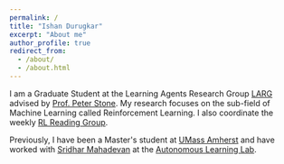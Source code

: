 ```yaml
---
permalink: /
title: "Ishan Durugkar"
excerpt: "About me"
author_profile: true
redirect_from: 
  - /about/
  - /about.html
---
```


I am a Graduate Student at the Learning Agents Research Group [LARG](https://www.cs.utexas.edu/~pstone/students.shtml) advised by [Prof. Peter Stone](https://www.cs.utexas.edu/~pstone/index.shtml). My research focuses on the sub-field of Machine Learning called Reinforcement Learning. I also coordinate the weekly [RL Reading Group](https://www.cs.utexas.edu/~rlrg).

Previously, I have been a Master's student at [UMass Amherst](https://www.cics.umass.edu/) and have worked with [Sridhar Mahadevan](https://people.cs.umass.edu/~mahadeva/Site/About_Me.html) at the [Autonomous Learning Lab](http://www-all.cs.umass.edu/).
